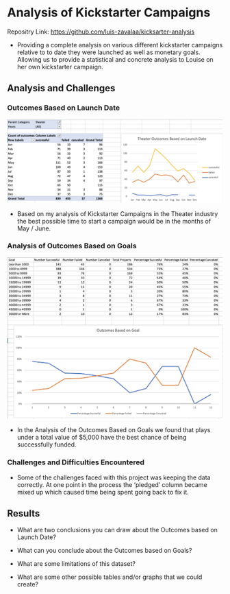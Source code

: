 # Analysis of Kickstarter Campaigns

Repositry Link: https://github.com/luis-zavalaa/kicksarter-analysis

* Providing a complete analysis on various different kickstarter campaigns relative to to date they were launched as well as monetary goals. Allowing us to provide a statistical and concrete analysis to Louise on her own kickstarter campaign.


## Analysis and Challenges

### Outcomes Based on Launch Date

![Outcomes Based on Launch Date](Theater_Outcomes_vs_Launch.png)
* Based on my analysis of Kickstarter Campaigns in the Theater industry the best possible time to start a campaign would be in the months of May / June. 


### Analysis of Outcomes Based on Goals

![Outcomes Based on Goals](Outcomes_vs_Goals.png)

* In the Analysis of the Outcomes Based on Goals we found that plays under a total value of $5,000 have the best chance of being successfully funded. 

### Challenges and Difficulties Encountered

* Some of the challenges faced with this project was keeping the data correctly. At one point in the process the ‘pledged’ column became mixed up which caused time being spent going back to fix it.

## Results

- What are two conclusions you can draw about the Outcomes based on Launch Date?

- What can you conclude about the Outcomes based on Goals?

- What are some limitations of this dataset?

- What are some other possible tables and/or graphs that we could create?
